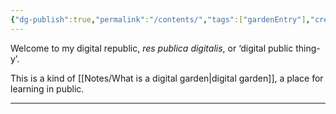 ```yaml
---
{"dg-publish":true,"permalink":"/contents/","tags":["gardenEntry"],"created":"2025-07-22T17:59:58.136+01:00","updated":"2025-07-22T20:45:54.561+01:00"}
---
```


Welcome to my digital republic, *res publica digitalis*, or ‘digital public thing-y’.

This is a kind of [[Notes/What is a digital garden\|digital garden]], a place for learning in public.
___


